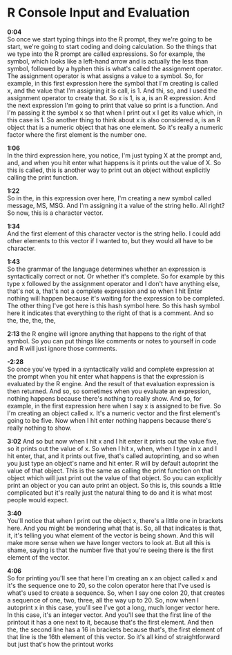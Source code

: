 # R Console Input and Evaluation

**0:04**  
So once we start typing things into the R prompt, they we're going to be start, we're going to start coding and doing calculation. So the things that we type into the R prompt are called expressions. So for example, the symbol, which looks like a left-hand arrow and is actually the less than symbol, followed by a hyphen this is what's called the assignment operator. The assignment operator is what assigns a value to a symbol. So, for example, in this first expression here the symbol that I'm creating is called x, and the value that I'm assigning it is call, is 1. And thi, so, and I used the assignment operator to create that. So x is 1, is a, is an R expression. And the next expression I'm going to print that value so print is a function. And I'm passing it the symbol x so that when I print out x I get its value which, in this case is 1. So another thing to think about x is also considered a, is an R object that is a numeric object that has one element. So it's really a numeric factor where the first element is the number one. 

**1:06**  
In the third expression here, you notice, I'm just typing X at the prompt and, and, and when you hit enter what happens is it prints out the value of X. So this is called, this is another way to print out an object without explicitly calling the print function. 

**1:22**  
So in the, in this expression over here, I'm creating a new symbol called message, MS, MSG. And I'm assigning it a value of the string hello. All right? So now, this is a character vector. 

**1:34**  
And the first element of this character vector is the string hello. I could add other elements to this vector if I wanted to, but they would all have to be character. 

**1:43**  
So the grammar of the language determines whether an expression is syntactically correct or not. Or whether it's complete. So for example by this type x followed by the assignment operator and I don't have anything else, that's not a, that's not a complete expression and so when I hit Enter nothing will happen because it's waiting for the expression to be completed. The other thing I've got here is this hash symbol here. So this hash symbol here it indicates that everything to the right of that is a comment. And so the, the, the, the, 

**2:13**
the R engine will ignore anything that happens to the right of that symbol. So you can put things like comments or notes to yourself in code and R will just ignore those comments. 

**-2:28**  
So once you've typed in a syntactically valid and complete expression at the prompt when you hit enter what happens is that the expression is evaluated by the R engine. And the result of that evaluation expression is then returned. And so, so sometimes when you evaluate an expression, nothing happens because there's nothing to really show. And so, for example, in the first expression here when I say x is assigned to be five. So I'm creating an object called x. It's a numeric vector and the first element's going to be five. Now when I hit enter nothing happens because there's really nothing to show. 

**3:02**
And so but now when I hit x and I hit enter it prints out the value five, so it prints out the value of x. So when I hit x, when, when I type in x and I hit enter, that, and it prints out five, that's called autoprinting, and so when you just type an object's name and hit enter. R will by default autoprint the value of that object. This is the same as calling the print function on that object which will just print out the value of that object. So you can explicitly print an object or you can auto print an object. So this is, this sounds a little complicated but it's really just the natural thing to do and it is what most people would expect. 

**3:40**  
You'll notice that when I print out the object x, there's a little one in brackets here. And you might be wondering what that is. So, all that indicates is that, it, it's telling you what element of the vector is being shown. And this will make more sense when we have longer vectors to look at. But all this is shame, saying is that the number five that you're seeing there is the first element of the vector. 

**4:06**  
So for printing you'll see that here I'm creating an x an object called x and it's the sequence one to 20, so the colon operator here that I've used is what's used to create a sequence. So, when I say one colon 20, that creates a sequence of one, two, three, all the way up to 20. So, now when I autoprint x in this case, you'll see I've got a long, much longer vector here. In this case, it's an integer vector. And you'll see that the first line of the printout it has a one next to it, because that's the first element. And then the, the second line has a 16 in brackets because that's, the first element of that line is the 16th element of this vector. So it's all kind of straightforward but just that's how the printout works 